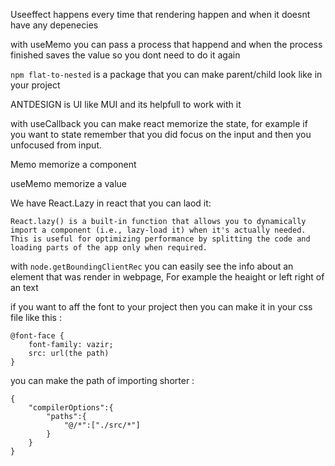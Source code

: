 Useeffect happens every time that rendering happen and when it doesnt have any depenecies

with useMemo you can pass a process that happend and when the process finished saves the value so you dont need to do it again

`npm flat-to-nested` is a package that you can make parent/child look like in your project

ANTDESIGN is UI like MUI and its helpfull to work with it

with useCallback you can make react memorize the state, for example if you want to state remember that you did focus on the input and then you unfocused from input.

Memo memorize a component

useMemo memorize a value

We have React.Lazy in react that you can laod it:

```
React.lazy() is a built-in function that allows you to dynamically import a component (i.e., lazy-load it) when it's actually needed. This is useful for optimizing performance by splitting the code and loading parts of the app only when required.
```

with `node.getBoundingClientRec` you can easily see the info about an element that was render in webpage, For example the heaight or left right of an text

if you want to aff the font to your project then you can make it in your css file like this :

```
@font-face {
    font-family: vazir;
    src: url(the path)
}

```

you can make the path of importing shorter :

```
{
    "compilerOptions":{
        "paths":{
            "@/*":["./src/*"]
        }
    }
}
```
